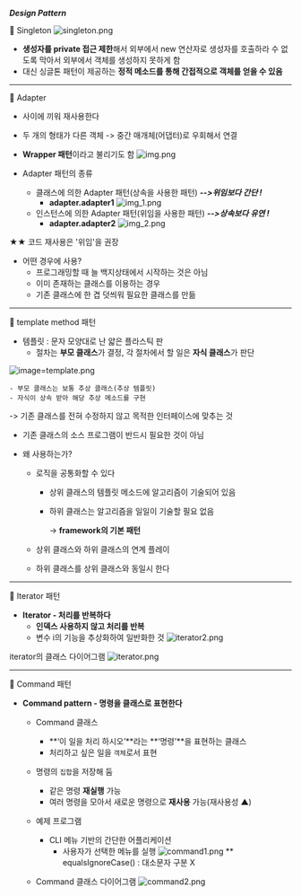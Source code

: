 
***Design Pattern***

🐹 Singleton
![singleton.png](singleton.png)
- **생성자를 private 접근 제한**해서 외부에서 new 연산자로 생성자를 호출하라 수 없도록 막아서 외부에서 객체를 생성하지 못하게 함
- 대신 싱글톤 패턴이 제공하는 **정적 메소드를 통해 간접적으로 객체를 얻을 수 있음**


---
🐹 Adapter
- 사이에 끼워 재사용한다
- 두 개의 형태가 다른 객체 
-> 중간 매개체(어댑터)로 우회해서 연결 

- **Wrapper 패턴**이라고 불리기도 함
  ![img.png](img.png)

- Adapter 패턴의 종류
  - 클래스에 의한 Adapter 패턴(상속을 사용한 패턴)  ***-->위임보다 간단 !***
    - **adapter.adapter1**
    ![img_1.png](img_1.png)
  - 인스턴스에 의한 Adapter 패턴(위임을 사용한 패턴) ***-->상속보다 유연 !***
    - **adapter.adapter2**
    ![img_2.png](img_2.png)

★★ 코드 재사용은 '위임'을 권장 


- 어떤 경우에 사용?
  - 프로그래밍할 때 늘 백지상태에서 시작하는 것은 아님
  - 이미 존재하는 클래스를 이용하는 경우
  - 기존 클래스에 한 겹 덧씌워 필요한 클래스를 만듦
 

-----
🐹 template method 패턴 

- 템플릿 : 문자 모양대로 난 얇은 플라스틱 판
  - 절차는 **부모 클래스**가 결정, 각 절차에서 할 일은 **자식 클래스**가 판단
    
![image=template.png](image=template.png)


    - 부모 클래스는 보통 추상 클래스(추상 템플릿)
    - 자식이 상속 받아 해당 추상 메소드를 구현

-> 기존 클래스를 전혀 수정하지 않고 목적한 인터페이스에 맞추는 것
  - 기존 클래스의 소스 프로그램이 반드시 필요한 것이 아님

  - 왜 사용하는가?
      - 로직을 공통화할 수 있다
          - 상위 클래스의 템플릿 메소드에 알고리즘이 기술되어 있음
          - 하위 클래스는 알고리즘을 일일이 기술할 필요 없음
       
            -> **framework의 기본 패턴**

      - 상위 클래스와 하위 클래스의 연계 플레이
      - 하위 클래스를 상위 클래스와 동일시 한다
   

---
🐹 Iterator 패턴

- **Iterator - 처리를 반복하다**
    - **인덱스 사용하지 않고 처리를 반복**
    - 변수 i의 기능을 추상화하여 일반화한 것
![iterator2.png](iterator2.png)

iterator의 클래스 다이어그램
![iterator.png](iterator.png)


---
🐹 Command 패턴

- **Command pattern - 명령을 클래스로 표현한다**
    - Command 클래스
        - **‘이 일을 처리 하시오’**라는 **‘명령’**을 표현하는 클래스
        - 처리하고 싶은 일을 `객체`로서 표현
    - 명령의 `집합`을 저장해 둠
        - 같은 명령 **재실행** 가능
        - 여러 명령을 모아서 새로운 명령으로 **재사용** 가능(재사용성 ▲)
    - 예제 프로그램
        - CLI 메뉴 기반의 간단한 어플리케이션
            - 사용자가 선택한 메뉴를 실행
              ![command1.png](command1.png)
              ** equalsIgnoreCase() : 대소문자 구분 X

    - Command 클래스 다이어그램
      ![command2.png](command2.png)
